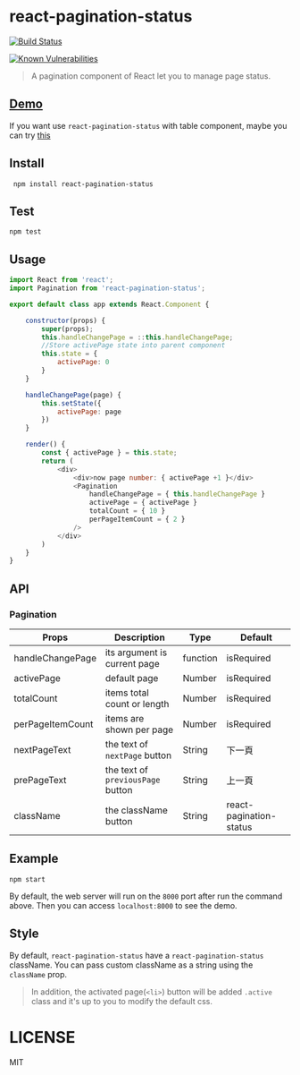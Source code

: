# react-pagination-status

[![Build Status](https://travis-ci.org/addhome2001/react-pagination-status.svg?branch=master)](https://travis-ci.org/addhome2001/react-pagination-status)

[![Known Vulnerabilities](https://snyk.io/test/github/addhome2001/react-pagination-status/badge.svg)](https://snyk.io/test/github/addhome2001/react-pagination-status)

> A pagination component of React let you to manage page status.

## [Demo]( https://addhome2001.github.io/react-pagination-status/)


If you want use `react-pagination-status` with table component, maybe you can try [this](https://www.npmjs.com/package/react-pagination-table)

## Install
```
 npm install react-pagination-status
```

## Test
```
npm test
```

## Usage

````javascript
import React from 'react';
import Pagination from 'react-pagination-status';

export default class app extends React.Component {

    constructor(props) {
        super(props);
        this.handleChangePage = ::this.handleChangePage;
        //Store activePage state into parent component
        this.state = {
            activePage: 0
        }
    }

    handleChangePage(page) {
        this.setState({
            activePage: page
        })
    }

    render() {
        const { activePage } = this.state;
        return (
            <div>
                <div>now page number: { activePage +1 }</div>
                <Pagination
                    handleChangePage = { this.handleChangePage }
                    activePage = { activePage }
                    totalCount = { 10 }
                    perPageItemCount = { 2 }
                />
            </div>
        )
    }
}
````

## API

### Pagination

| Props        | Description                        | Type          | Default                  |
|------------------|------------------------------------|---------------|--------------------------|
| handleChangePage   |  its argument is current page          | function      | isRequired                      |
| activePage          | default page                       | Number        | isRequired                |
| totalCount            | items total count or length                 | Number        | isRequired                       |
| perPageItemCount  | items are shown per page           | Number        | isRequired                       |
| nextPageText         | the text of `nextPage` button                     | String        | 下一頁                    |
| prePageText         | the text of `previousPage` button                     | String        | 上一頁                    |
| className         | the className button                     | String        | react-pagination-status                   |



## Example
```
npm start
```

By default, the web server will run on the `8000` port after run the command above. Then you can access `localhost:8000` to see the demo.

## Style
By default, `react-pagination-status` have a `react-pagination-status` className. You can pass
custom className as a string using the `className` prop.

>In addition, the activated page(`<li>`) button will be added `.active`  class and it's up to you to modify the default css.

LICENSE
=======

MIT
